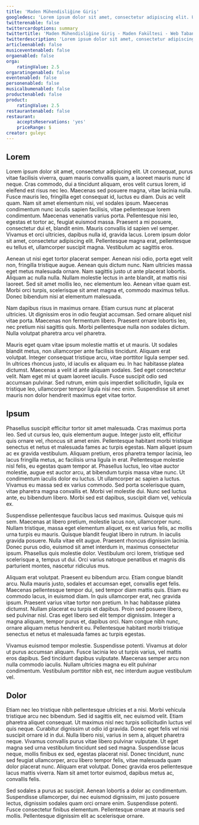 ```yaml
---
title: 'Maden Mühendisliğine Giriş'
googledesc: 'Lorem ipsum dolor sit amet, consectetur adipiscing elit. Ut consequat, purus vitae facilisis viverra, quam mauris convallis quam, a laoreet mauris nunc id neque. Cras commodo, dui a tincidunt aliquam, eros velit cursus lorem, id eleifend est risus nec leo. Maecenas sed posuere magna, vitae lacinia nulla.'
twitterenable: false
twittercardoptions: summary
twittertitle: 'Maden Mühendisliğine Giriş - Maden Fakültesi - Web Tabanlı Yerbilimleri El Kitabı'
twitterdescription: 'Lorem ipsum dolor sit amet, consectetur adipiscing elit. Ut consequat, purus vitae facilisis viverra, quam mauris convallis quam, a laoreet mauris nunc id neque. Cras commodo, dui a tincidunt aliquam, eros velit cursus lorem, id eleifend est risus nec leo. Maecenas sed posuere magna, vitae lacinia nulla.'
articleenabled: false
musiceventenabled: false
orgaenabled: false
orga:
    ratingValue: 2.5
orgaratingenabled: false
eventenabled: false
personenabled: false
musicalbumenabled: false
productenabled: false
product:
    ratingValue: 2.5
restaurantenabled: false
restaurant:
    acceptsReservations: 'yes'
    priceRange: $
creator: guleyc
---
```


## Lorem
Lorem ipsum dolor sit amet, consectetur adipiscing elit. Ut consequat, purus vitae facilisis viverra, quam mauris convallis quam, a laoreet mauris nunc id neque. Cras commodo, dui a tincidunt aliquam, eros velit cursus lorem, id eleifend est risus nec leo. Maecenas sed posuere magna, vitae lacinia nulla. Fusce mauris leo, fringilla eget consequat id, luctus eu diam. Duis ac velit quam. Nam sit amet elementum nisi, vel sodales ipsum. Maecenas condimentum nunc iaculis sapien facilisis, vitae pellentesque lorem condimentum. Maecenas venenatis varius porta. Pellentesque nisi leo, egestas et tortor ac, feugiat euismod massa. Praesent a mi posuere, consectetur dui et, blandit enim. Mauris convallis id sapien vel semper. Vivamus et orci ultricies, dapibus nulla id, gravida lacus. Lorem ipsum dolor sit amet, consectetur adipiscing elit. Pellentesque magna erat, pellentesque eu tellus et, ullamcorper suscipit magna. Vestibulum ac sagittis eros.

Aenean ut nisi eget tortor placerat semper. Aenean nisi odio, porta eget velit non, fringilla tristique augue. Aenean quis dictum nunc. Nam ultricies massa eget metus malesuada ornare. Nam sagittis justo ut ante placerat lobortis. Aliquam ac nulla nulla. Nullam molestie lectus in ante blandit, at mattis nisi laoreet. Sed sit amet mollis leo, nec elementum leo. Aenean vitae quam est. Morbi orci turpis, scelerisque sit amet magna et, commodo maximus tellus. Donec bibendum nisi at elementum malesuada.

Nam dapibus risus in maximus ornare. Etiam cursus nunc at placerat ultricies. Ut dignissim eros in odio feugiat accumsan. Sed ornare aliquet nisl vitae porta. Maecenas non fermentum libero. Praesent ornare lobortis leo, nec pretium nisi sagittis quis. Morbi pellentesque nulla non sodales dictum. Nulla volutpat pharetra arcu vel pharetra.

Mauris eget quam vitae ipsum molestie mattis et ut mauris. Ut sodales blandit metus, non ullamcorper ante facilisis tincidunt. Aliquam erat volutpat. Integer consequat tristique arcu, vitae porttitor ligula semper sed. In ultrices rhoncus justo, id iaculis ex aliquam eu. In hac habitasse platea dictumst. Maecenas a velit id ante aliquam sodales. Sed eget consectetur velit. Nam eget mi ut quam laoreet iaculis. Fusce suscipit odio sed accumsan pulvinar. Sed rutrum, enim quis imperdiet sollicitudin, ligula ex tristique leo, ullamcorper tempor ligula nisi nec enim. Suspendisse sit amet mauris non dolor hendrerit maximus eget vitae tortor.

## Ipsum
Phasellus suscipit efficitur tortor sit amet malesuada. Cras maximus porta leo. Sed ut cursus leo, quis elementum augue. Integer justo elit, efficitur quis ornare vel, rhoncus sit amet enim. Pellentesque habitant morbi tristique senectus et netus et malesuada fames ac turpis egestas. Nam aliquet ipsum ac ex gravida vestibulum. Aliquam pretium, eros pharetra tempor lacinia, leo lacus fringilla metus, ac facilisis urna ligula in erat. Pellentesque molestie nisl felis, eu egestas quam tempor at. Phasellus luctus, leo vitae auctor molestie, augue est auctor arcu, at bibendum turpis massa vitae nunc. Ut condimentum iaculis dolor eu luctus. Ut ullamcorper ac sapien a luctus. Vivamus eu massa sed ex varius commodo. Sed porta scelerisque quam, vitae pharetra magna convallis et. Morbi vel molestie dui. Nunc sed luctus ante, eu bibendum libero. Morbi sed est dapibus, suscipit diam vel, vehicula ex.

Suspendisse pellentesque faucibus lacus sed maximus. Quisque quis mi sem. Maecenas at libero pretium, molestie lacus non, ullamcorper nunc. Nullam tristique, massa eget elementum aliquet, ex est varius felis, ac mollis urna turpis eu mauris. Quisque blandit feugiat libero in rutrum. In iaculis gravida posuere. Nulla vitae elit augue. Praesent rhoncus dignissim lacinia. Donec purus odio, euismod sit amet interdum in, maximus consectetur ipsum. Phasellus quis molestie dolor. Vestibulum orci lorem, tristique sed scelerisque a, tempus ut dui. Orci varius natoque penatibus et magnis dis parturient montes, nascetur ridiculus mus.

Aliquam erat volutpat. Praesent eu bibendum arcu. Etiam congue blandit arcu. Nulla mauris justo, sodales et accumsan eget, convallis eget felis. Maecenas pellentesque tempor dui, sed tempor diam mattis quis. Etiam eu commodo lacus, in euismod diam. In quis ullamcorper erat, nec gravida ipsum. Praesent varius vitae tortor non pretium. In hac habitasse platea dictumst. Nullam placerat eu turpis et dapibus. Proin sed posuere libero, sed pulvinar nisl. Cras eget libero sed elit tempor dignissim. Integer a magna aliquam, tempor purus et, dapibus orci. Nam congue nibh nunc, ornare aliquam metus hendrerit eu. Pellentesque habitant morbi tristique senectus et netus et malesuada fames ac turpis egestas.

Vivamus euismod tempor molestie. Suspendisse potenti. Vivamus at dolor ut purus accumsan aliquam. Fusce lacinia leo ut turpis varius, vel mattis eros dapibus. Sed tincidunt dapibus vulputate. Maecenas semper arcu non nulla commodo iaculis. Nullam ultricies magna eu elit pulvinar condimentum. Vestibulum porttitor nibh est, nec interdum augue vestibulum vel.

## Dolor
Etiam nec leo tristique nibh pellentesque ultricies et a nisi. Morbi vehicula tristique arcu nec bibendum. Sed id sagittis elit, nec euismod velit. Etiam pharetra aliquet consequat. Ut maximus nisl nec turpis sollicitudin luctus vel quis neque. Curabitur dignissim ut odio id gravida. Donec eget felis vel nisi suscipit ornare id in dui. Nulla libero nisi, varius in sem a, aliquet pharetra neque. Vivamus convallis purus vitae libero pulvinar vulputate. Ut eget magna sed urna vestibulum tincidunt sed sed magna. Suspendisse lacus neque, mollis finibus ex sed, egestas placerat nisl. Donec tincidunt, nunc sed feugiat ullamcorper, arcu libero tempor felis, vitae malesuada quam dolor placerat nunc. Aliquam erat volutpat. Donec gravida eros pellentesque lacus mattis viverra. Nam sit amet tortor euismod, dapibus metus ac, convallis felis.

Sed sodales a purus ac suscipit. Aenean lobortis a dolor ac condimentum. Suspendisse ullamcorper, dui nec euismod dignissim, mi justo posuere lectus, dignissim sodales quam orci ornare enim. Suspendisse potenti. Fusce consectetur finibus elementum. Pellentesque ornare at mauris sed mollis. Pellentesque dignissim elit ac scelerisque ornare.